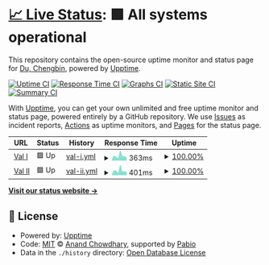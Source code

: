 # [📈 Live Status](https://dcb9.github.io/vigilant-happiness): <!--live status--> **🟩 All systems operational**

This repository contains the open-source uptime monitor and status page for [Du, Chengbin](https://dcb9.github.io), powered by [Upptime](https://github.com/upptime/upptime).

[![Uptime CI](https://github.com/dcb9/vigilant-happiness/workflows/Uptime%20CI/badge.svg)](https://github.com/dcb9/vigilant-happiness/actions?query=workflow%3A%22Uptime+CI%22)
[![Response Time CI](https://github.com/dcb9/vigilant-happiness/workflows/Response%20Time%20CI/badge.svg)](https://github.com/dcb9/vigilant-happiness/actions?query=workflow%3A%22Response+Time+CI%22)
[![Graphs CI](https://github.com/dcb9/vigilant-happiness/workflows/Graphs%20CI/badge.svg)](https://github.com/dcb9/vigilant-happiness/actions?query=workflow%3A%22Graphs+CI%22)
[![Static Site CI](https://github.com/dcb9/vigilant-happiness/workflows/Static%20Site%20CI/badge.svg)](https://github.com/dcb9/vigilant-happiness/actions?query=workflow%3A%22Static+Site+CI%22)
[![Summary CI](https://github.com/dcb9/vigilant-happiness/workflows/Summary%20CI/badge.svg)](https://github.com/dcb9/vigilant-happiness/actions?query=workflow%3A%22Summary+CI%22)

With [Upptime](https://upptime.js.org), you can get your own unlimited and free uptime monitor and status page, powered entirely by a GitHub repository. We use [Issues](https://github.com/dcb9/vigilant-happiness/issues) as incident reports, [Actions](https://github.com/dcb9/vigilant-happiness/actions) as uptime monitors, and [Pages](https://dcb9.github.io/vigilant-happiness) for the status page.

<!--start: status pages-->
<!-- This summary is generated by Upptime (https://github.com/upptime/upptime) -->
<!-- Do not edit this manually, your changes will be overwritten -->
<!-- prettier-ignore -->
| URL | Status | History | Response Time | Uptime |
| --- | ------ | ------- | ------------- | ------ |
| <img alt="" src="https://icons.duckduckgo.com/ip3/161.97.164.135.ico" height="13"> [Val I](http://161.97.164.135:9901) | 🟩 Up | [val-i.yml](https://github.com/dcb9/vigilant-happiness/commits/HEAD/history/val-i.yml) | <details><summary><img alt="Response time graph" src="./graphs/val-i/response-time-week.png" height="20"> 363ms</summary><br><a href="https://dcb9.github.io/vigilant-happiness/history/val-i"><img alt="Response time 253" src="https://img.shields.io/endpoint?url=https%3A%2F%2Fraw.githubusercontent.com%2Fdcb9%2Fvigilant-happiness%2FHEAD%2Fapi%2Fval-i%2Fresponse-time.json"></a><br><a href="https://dcb9.github.io/vigilant-happiness/history/val-i"><img alt="24-hour response time 230" src="https://img.shields.io/endpoint?url=https%3A%2F%2Fraw.githubusercontent.com%2Fdcb9%2Fvigilant-happiness%2FHEAD%2Fapi%2Fval-i%2Fresponse-time-day.json"></a><br><a href="https://dcb9.github.io/vigilant-happiness/history/val-i"><img alt="7-day response time 363" src="https://img.shields.io/endpoint?url=https%3A%2F%2Fraw.githubusercontent.com%2Fdcb9%2Fvigilant-happiness%2FHEAD%2Fapi%2Fval-i%2Fresponse-time-week.json"></a><br><a href="https://dcb9.github.io/vigilant-happiness/history/val-i"><img alt="30-day response time 274" src="https://img.shields.io/endpoint?url=https%3A%2F%2Fraw.githubusercontent.com%2Fdcb9%2Fvigilant-happiness%2FHEAD%2Fapi%2Fval-i%2Fresponse-time-month.json"></a><br><a href="https://dcb9.github.io/vigilant-happiness/history/val-i"><img alt="1-year response time 253" src="https://img.shields.io/endpoint?url=https%3A%2F%2Fraw.githubusercontent.com%2Fdcb9%2Fvigilant-happiness%2FHEAD%2Fapi%2Fval-i%2Fresponse-time-year.json"></a></details> | <details><summary><a href="https://dcb9.github.io/vigilant-happiness/history/val-i">100.00%</a></summary><a href="https://dcb9.github.io/vigilant-happiness/history/val-i"><img alt="All-time uptime 99.54%" src="https://img.shields.io/endpoint?url=https%3A%2F%2Fraw.githubusercontent.com%2Fdcb9%2Fvigilant-happiness%2FHEAD%2Fapi%2Fval-i%2Fuptime.json"></a><br><a href="https://dcb9.github.io/vigilant-happiness/history/val-i"><img alt="24-hour uptime 100.00%" src="https://img.shields.io/endpoint?url=https%3A%2F%2Fraw.githubusercontent.com%2Fdcb9%2Fvigilant-happiness%2FHEAD%2Fapi%2Fval-i%2Fuptime-day.json"></a><br><a href="https://dcb9.github.io/vigilant-happiness/history/val-i"><img alt="7-day uptime 100.00%" src="https://img.shields.io/endpoint?url=https%3A%2F%2Fraw.githubusercontent.com%2Fdcb9%2Fvigilant-happiness%2FHEAD%2Fapi%2Fval-i%2Fuptime-week.json"></a><br><a href="https://dcb9.github.io/vigilant-happiness/history/val-i"><img alt="30-day uptime 99.53%" src="https://img.shields.io/endpoint?url=https%3A%2F%2Fraw.githubusercontent.com%2Fdcb9%2Fvigilant-happiness%2FHEAD%2Fapi%2Fval-i%2Fuptime-month.json"></a><br><a href="https://dcb9.github.io/vigilant-happiness/history/val-i"><img alt="1-year uptime 99.54%" src="https://img.shields.io/endpoint?url=https%3A%2F%2Fraw.githubusercontent.com%2Fdcb9%2Fvigilant-happiness%2FHEAD%2Fapi%2Fval-i%2Fuptime-year.json"></a></details>
| <img alt="" src="https://icons.duckduckgo.com/ip3/194.163.180.0.ico" height="13"> [Val II](http://194.163.180.0:9901) | 🟩 Up | [val-ii.yml](https://github.com/dcb9/vigilant-happiness/commits/HEAD/history/val-ii.yml) | <details><summary><img alt="Response time graph" src="./graphs/val-ii/response-time-week.png" height="20"> 401ms</summary><br><a href="https://dcb9.github.io/vigilant-happiness/history/val-ii"><img alt="Response time 301" src="https://img.shields.io/endpoint?url=https%3A%2F%2Fraw.githubusercontent.com%2Fdcb9%2Fvigilant-happiness%2FHEAD%2Fapi%2Fval-ii%2Fresponse-time.json"></a><br><a href="https://dcb9.github.io/vigilant-happiness/history/val-ii"><img alt="24-hour response time 239" src="https://img.shields.io/endpoint?url=https%3A%2F%2Fraw.githubusercontent.com%2Fdcb9%2Fvigilant-happiness%2FHEAD%2Fapi%2Fval-ii%2Fresponse-time-day.json"></a><br><a href="https://dcb9.github.io/vigilant-happiness/history/val-ii"><img alt="7-day response time 401" src="https://img.shields.io/endpoint?url=https%3A%2F%2Fraw.githubusercontent.com%2Fdcb9%2Fvigilant-happiness%2FHEAD%2Fapi%2Fval-ii%2Fresponse-time-week.json"></a><br><a href="https://dcb9.github.io/vigilant-happiness/history/val-ii"><img alt="30-day response time 389" src="https://img.shields.io/endpoint?url=https%3A%2F%2Fraw.githubusercontent.com%2Fdcb9%2Fvigilant-happiness%2FHEAD%2Fapi%2Fval-ii%2Fresponse-time-month.json"></a><br><a href="https://dcb9.github.io/vigilant-happiness/history/val-ii"><img alt="1-year response time 301" src="https://img.shields.io/endpoint?url=https%3A%2F%2Fraw.githubusercontent.com%2Fdcb9%2Fvigilant-happiness%2FHEAD%2Fapi%2Fval-ii%2Fresponse-time-year.json"></a></details> | <details><summary><a href="https://dcb9.github.io/vigilant-happiness/history/val-ii">100.00%</a></summary><a href="https://dcb9.github.io/vigilant-happiness/history/val-ii"><img alt="All-time uptime 99.97%" src="https://img.shields.io/endpoint?url=https%3A%2F%2Fraw.githubusercontent.com%2Fdcb9%2Fvigilant-happiness%2FHEAD%2Fapi%2Fval-ii%2Fuptime.json"></a><br><a href="https://dcb9.github.io/vigilant-happiness/history/val-ii"><img alt="24-hour uptime 100.00%" src="https://img.shields.io/endpoint?url=https%3A%2F%2Fraw.githubusercontent.com%2Fdcb9%2Fvigilant-happiness%2FHEAD%2Fapi%2Fval-ii%2Fuptime-day.json"></a><br><a href="https://dcb9.github.io/vigilant-happiness/history/val-ii"><img alt="7-day uptime 100.00%" src="https://img.shields.io/endpoint?url=https%3A%2F%2Fraw.githubusercontent.com%2Fdcb9%2Fvigilant-happiness%2FHEAD%2Fapi%2Fval-ii%2Fuptime-week.json"></a><br><a href="https://dcb9.github.io/vigilant-happiness/history/val-ii"><img alt="30-day uptime 100.00%" src="https://img.shields.io/endpoint?url=https%3A%2F%2Fraw.githubusercontent.com%2Fdcb9%2Fvigilant-happiness%2FHEAD%2Fapi%2Fval-ii%2Fuptime-month.json"></a><br><a href="https://dcb9.github.io/vigilant-happiness/history/val-ii"><img alt="1-year uptime 99.97%" src="https://img.shields.io/endpoint?url=https%3A%2F%2Fraw.githubusercontent.com%2Fdcb9%2Fvigilant-happiness%2FHEAD%2Fapi%2Fval-ii%2Fuptime-year.json"></a></details>

<!--end: status pages-->

[**Visit our status website →**](https://dcb9.github.io/vigilant-happiness)

## 📄 License

- Powered by: [Upptime](https://github.com/upptime/upptime)
- Code: [MIT](./LICENSE) © [Anand Chowdhary](https://anandchowdhary.com), supported by [Pabio](https://pabio.com)
- Data in the `./history` directory: [Open Database License](https://opendatacommons.org/licenses/odbl/1-0/)
